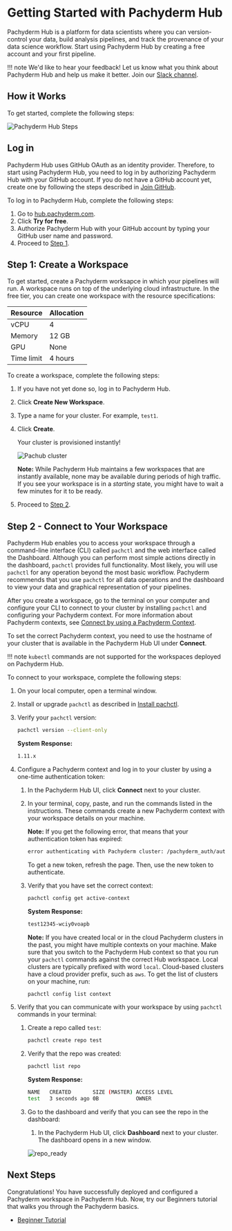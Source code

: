 # Getting Started with Pachyderm Hub

<!--Pachyderm Hub is a platform for data scientists where you can
version-control your data, build analysis pipelines, and
track the provenance of your data science workflow.

This section walks you through
the steps of creating a cluster in Pachyderm Hub so that
you do not need to worry about the underlying infrastructure
and can get started using Pachyderm right away.-->

<!--Follow the steps below to configure your first Pachyderm pipeline or
watch the 2-minute [Getting Started Screencast](../tutorials/screencast-opencv.html).-->


Pachyderm Hub is a platform for data scientists where you can
version-control your data, build analysis pipelines, and
track the provenance of your data science workflow. Start using
Pachyderm Hub by creating a free account and your first pipeline.

!!! note
    We'd like to hear your feedback! Let us know what you think
    about Pachyderm Hub and help us make it better.
    Join our [Slack channel](http://slack.pachyderm.io).

## How it Works

To get started, complete the following steps:

![Pachyderm Hub Steps](../assets/images/d_pachub_steps.svg)

## Log in

Pachyderm Hub uses GitHub OAuth as an identity provider. Therefore,
to start using Pachyderm Hub, you need to log in by authorizing
Pachyderm Hub with your GitHub account. If you do not
have a GitHub account yet, create one by following the steps described
in [Join GitHub](https://github.com/join).

To log in to Pachyderm Hub, complete the following steps:

1. Go to [hub.pachyderm.com](https://hub.pachyderm.com).
1. Click **Try for free**.
1. Authorize Pachyderm Hub with your GitHub account by typing your
   GitHub user name and password.
1. Proceed to [Step 1](#step-1-create-a-workspace).

## Step 1: Create a Workspace

To get started, create a Pachyderm worksapce in which your pipelines will run.
A workspace runs on top of the underlying cloud infrastructure.
In the free tier, you can create one workspace with the resource
specifications:

| Resource   | Allocation |
| ---------- | ---------- |
| vCPU       | 4          |
| Memory     | 12 GB      |
| GPU        | None       |
| Time limit | 4 hours    |


To create a workspace, complete the following steps:

1. If you have not yet done so, log in to Pachyderm Hub.
1. Click **Create New Workspace**.
1. Type a name for your cluster. For example, `test1`.
1. Click **Create**.

   Your cluster is provisioned instantly!

   ![Pachub cluster](../assets/images/s_pachub_cluster.png)

   **Note:** While Pachyderm Hub maintains a few workspaces that are instantly
   available, none may be available during periods of high traffic. If
   you see your workspace is in a *starting* state, you might have to wait a few
   minutes for it to be ready.

1. Proceed to [Step 2](#step-2-connect-to-your-workspace).

## Step 2 - Connect to Your Workspace

Pachyderm Hub enables you to access your workspace through a command-line
interface (CLI) called `pachctl` and the web interface called the Dashboard.
Although you can perform most simple actions directly in the dashboard,
`pachctl` provides full functionality. Most likely, you will use
`pachctl` for any operation beyond the most basic workflow.
Pachyderm recommends that you use `pachctl` for all data operations and
the dashboard to view your data and graphical representation of your
pipelines.

After you create a workspace, go to the terminal on your computer
and configure your CLI to connect to your cluster by installing `pachctl`
and configuring your Pachyderm context. For more information about
Pachyderm contexts, see [Connect by using a Pachyderm Context](../../deploy-manage/deploy/connect-to-cluster/#connect-by-using-a-pachyderm-context).

To set the correct Pachyderm context, you need to use the hostname
of your cluster that is available in the Pachyderm Hub UI under **Connect**.

!!! note
    `kubectl` commands are not supported for the workspaces deployed
    on Pachyderm Hub.

To connect to your workspace, complete the following steps:

1. On your local computer, open a terminal window.
1. Install or upgrade  `pachctl` as described in
   [Install pachctl](../../getting_started/local_installation/#install-pachctl).

1. Verify your `pachctl` version:

   ```bash
   pachctl version --client-only
   ```

   **System Response:**

   ```bash
   1.11.x
   ```

1. Configure a Pachyderm context and log in to your
   cluster by using a one-time authentication token:

   1. In the Pachyderm Hub UI, click **Connect** next to your cluster.
   1. In your terminal, copy, paste, and run the commands listed in
      the instructions.
      These commands create a new Pachyderm context with your workspace
      details on your machine.

      **Note:** If you get the following error, that means that your
      authentication token has expired:

      ```bash
      error authenticating with Pachyderm cluster: /pachyderm_auth/auth-codes/ e14ccfafb35d4768f4a73b2dc9238b365492b88e98b76929d82ef0c6079e0027 not found
      ```

      To get a new token, refresh the page. Then, use
      the new token to authenticate.

   1. Verify that you have set the correct context:

      ```bash
      pachctl config get active-context
      ```

      **System Response:**

      ```bash
      test12345-wciy0voapb
      ```

      **Note:** If you have created local or in the cloud Pachyderm clusters
      in the past, you might have multiple contexts on your machine. Make
      sure that you switch to the Pachyderm Hub context so that you run
      your `pachctl` commands against the correct Hub workspace. Local
      clusters are typically prefixed with word `local`. Cloud-based clusters
      have a cloud provider prefix, such as `aws`. To get the list 
      of clusters on your machine, run:

      ```bash
      pachctl config list context
      ```

1. Verify that you can communicate with your workspace by using
`pachctl` commands in your terminal:

   1. Create a repo called `test`:

      ```bash
      pachctl create repo test
      ```

   1. Verify that the repo was created:

      ```bash
      pachctl list repo
      ```

      **System Response:**

      ```bash
      NAME   CREATED       SIZE (MASTER) ACCESS LEVEL
      test   3 seconds ago 0B            OWNER
      ```

   1. Go to the dashboard and verify that you can see the repo in the
      dashboard:

      1. In the Pachyderm Hub UI, click **Dashboard** next to your cluster.
      The dashboard opens in a new window.

      ![repo_ready](../assets/images/s_pachub_ready.png)

## Next Steps

Congratulations! You have successfully deployed and configured a Pachyderm
workspace in Pachyderm Hub. Now, try our Beginners tutorial that walks
you through the Pachyderm basics.

* [Beginner Tutorial](../../getting_started/beginner_tutorial/)
